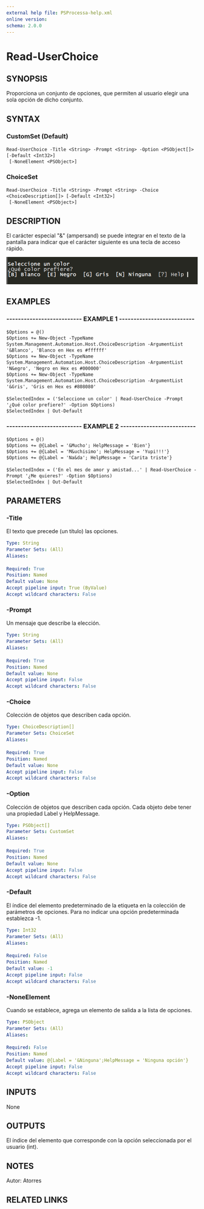 ```yaml
---
external help file: PSProcessa-help.xml
online version: 
schema: 2.0.0
---
```


# Read-UserChoice

## SYNOPSIS
Proporciona un conjunto de opciones, que permiten al usuario elegir una sola opción de dicho conjunto.

## SYNTAX

### CustomSet (Default)
```
Read-UserChoice -Title <String> -Prompt <String> -Option <PSObject[]> [-Default <Int32>]
 [-NoneElement <PSObject>]
```

### ChoiceSet
```
Read-UserChoice -Title <String> -Prompt <String> -Choice <ChoiceDescription[]> [-Default <Int32>]
 [-NoneElement <PSObject>]
```

## DESCRIPTION
El carácter especial "&" (ampersand) se puede integrar en el texto de la pantalla para indicar que el carácter siguiente es una tecla de acceso rápido.

![Read-UserChoice](images/Read-UserChoice.png)

## EXAMPLES

### -------------------------- EXAMPLE 1 --------------------------
```
$Options = @()
$Options += New-Object -TypeName System.Management.Automation.Host.ChoiceDescription -ArgumentList '&Blanco', 'Blanco en Hex es #ffffff'
$Options += New-Object -TypeName System.Management.Automation.Host.ChoiceDescription -ArgumentList 'N&egro', 'Negro en Hex es #000000'
$Options += New-Object -TypeName System.Management.Automation.Host.ChoiceDescription -ArgumentList '&Gris', 'Gris en Hex es #808080'

$SelectedIndex = ('Seleccione un color' | Read-UserChoice -Prompt '¿Qué color prefiere?' -Option $Options)
$SelectedIndex | Out-Default
```

### -------------------------- EXAMPLE 2 --------------------------
```
$Options = @()
$Options += @{Label = '&Mucho'; HelpMessage = 'Bien'}
$Options += @{Label = 'M&uchisimo'; HelpMessage = 'Yupi!!!'}
$Options += @{Label = 'Na&da'; HelpMessage = 'Carita triste'}

$SelectedIndex = ('En el mes de amor y amistad...' | Read-UserChoice -Prompt '¿Me quieres?' -Option $Options)
$SelectedIndex | Out-Default
```

## PARAMETERS

### -Title
El texto que precede (un título) las opciones.

```yaml
Type: String
Parameter Sets: (All)
Aliases: 

Required: True
Position: Named
Default value: None
Accept pipeline input: True (ByValue)
Accept wildcard characters: False
```

### -Prompt
Un mensaje que describe la elección.

```yaml
Type: String
Parameter Sets: (All)
Aliases: 

Required: True
Position: Named
Default value: None
Accept pipeline input: False
Accept wildcard characters: False
```

### -Choice
Colección de objetos que describen cada opción.

```yaml
Type: ChoiceDescription[]
Parameter Sets: ChoiceSet
Aliases: 

Required: True
Position: Named
Default value: None
Accept pipeline input: False
Accept wildcard characters: False
```

### -Option
Colección de objetos que describen cada opción. Cada objeto debe tener una propiedad Label y HelpMessage.

```yaml
Type: PSObject[]
Parameter Sets: CustomSet
Aliases: 

Required: True
Position: Named
Default value: None
Accept pipeline input: False
Accept wildcard characters: False
```

### -Default
El índice del elemento predeterminado de la etiqueta en la colección de parámetros de opciones. Para no indicar una opción predeterminada establezca -1.

```yaml
Type: Int32
Parameter Sets: (All)
Aliases: 

Required: False
Position: Named
Default value: -1
Accept pipeline input: False
Accept wildcard characters: False
```

### -NoneElement
Cuando se establece, agrega un elemento de salida a la lista de opciones.

```yaml
Type: PSObject
Parameter Sets: (All)
Aliases: 

Required: False
Position: Named
Default value: @{Label = '&Ninguna';HelpMessage = 'Ninguna opción'}
Accept pipeline input: False
Accept wildcard characters: False
```

## INPUTS
None

## OUTPUTS

El índice del elemento que corresponde con la opción seleccionada por el usuario (int).

## NOTES
Autor: Atorres

## RELATED LINKS

